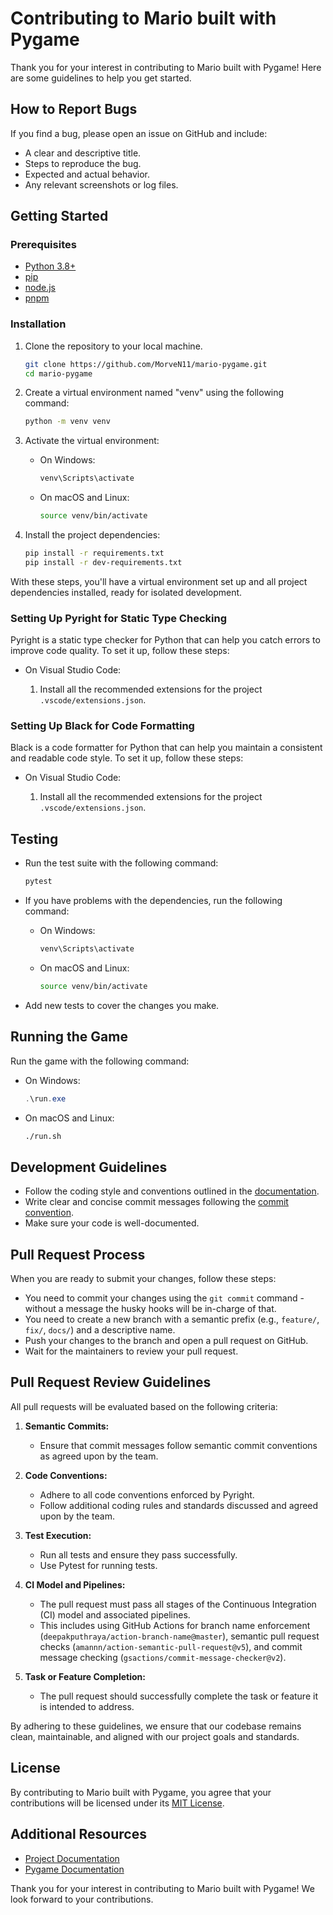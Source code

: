 # Contributing to Mario built with Pygame

Thank you for your interest in contributing to Mario built with Pygame! Here are
some guidelines to help you get started.

## How to Report Bugs

If you find a bug, please open an issue on GitHub and include:

- A clear and descriptive title.
- Steps to reproduce the bug.
- Expected and actual behavior.
- Any relevant screenshots or log files.

## Getting Started

### Prerequisites

- [Python 3.8+](https://www.python.org/downloads/)
- [pip](https://pip.pypa.io/en/stable/)
- [node.js](https://nodejs.org/en/)
- [pnpm](https://pnpm.io/)

### Installation

1. Clone the repository to your local machine.

   ```bash
   git clone https://github.com/MorveN11/mario-pygame.git
   cd mario-pygame
   ```

2. Create a virtual environment named "venv" using the following command:

   ```bash
   python -m venv venv
   ```

3. Activate the virtual environment:

   - On Windows:

     ```bash
     venv\Scripts\activate
     ```

   - On macOS and Linux:

     ```bash
     source venv/bin/activate
     ```

4. Install the project dependencies:

   ```bash
   pip install -r requirements.txt
   pip install -r dev-requirements.txt
   ```

With these steps, you'll have a virtual environment set up and all project
dependencies installed, ready for isolated development.

### Setting Up Pyright for Static Type Checking

Pyright is a static type checker for Python that can help you catch errors to
improve code quality. To set it up, follow these steps:

- On Visual Studio Code:

  1. Install all the recommended extensions for the project
     `.vscode/extensions.json`.

### Setting Up Black for Code Formatting

Black is a code formatter for Python that can help you maintain a consistent and
readable code style. To set it up, follow these steps:

- On Visual Studio Code:

  1. Install all the recommended extensions for the project
     `.vscode/extensions.json`.

## Testing

- Run the test suite with the following command:

  ```bash
  pytest
  ```

- If you have problems with the dependencies, run the following command:

  - On Windows:

    ```bash
    venv\Scripts\activate
    ```

  - On macOS and Linux:

    ```bash
    source venv/bin/activate
    ```

- Add new tests to cover the changes you make.

## Running the Game

Run the game with the following command:

- On Windows:

  ```powershell
  .\run.exe
  ```

- On macOS and Linux:

  ```bash
  ./run.sh
  ```

## Development Guidelines

- Follow the coding style and conventions outlined in the
  [documentation](docs/conventions.md).
- Write clear and concise commit messages following the
  [commit convention](docs/commit-convention.md).
- Make sure your code is well-documented.

## Pull Request Process

When you are ready to submit your changes, follow these steps:

- You need to commit your changes using the `git commit` command - without a
  message the husky hooks will be in-charge of that.
- You need to create a new branch with a semantic prefix (e.g., `feature/`,
  `fix/`, `docs/`) and a descriptive name.
- Push your changes to the branch and open a pull request on GitHub.
- Wait for the maintainers to review your pull request.

## Pull Request Review Guidelines

All pull requests will be evaluated based on the following criteria:

1. **Semantic Commits:**

   - Ensure that commit messages follow semantic commit conventions as agreed
     upon by the team.

2. **Code Conventions:**

   - Adhere to all code conventions enforced by Pyright.
   - Follow additional coding rules and standards discussed and agreed upon by
     the team.

3. **Test Execution:**

   - Run all tests and ensure they pass successfully.
   - Use Pytest for running tests.

4. **CI Model and Pipelines:**

   - The pull request must pass all stages of the Continuous Integration (CI)
     model and associated pipelines.
   - This includes using GitHub Actions for branch name enforcement
     (`deepakputhraya/action-branch-name@master`), semantic pull request checks
     (`amannn/action-semantic-pull-request@v5`), and commit message checking
     (`gsactions/commit-message-checker@v2`).

5. **Task or Feature Completion:**
   - The pull request should successfully complete the task or feature it is
     intended to address.

By adhering to these guidelines, we ensure that our codebase remains clean,
maintainable, and aligned with our project goals and standards.

## License

By contributing to Mario built with Pygame, you agree that your contributions
will be licensed under its [MIT License](LICENSE).

## Additional Resources

- [Project Documentation](https://tree.taiga.io/project/denis-gandel-puro-piton/wiki/home)
- [Pygame Documentation](https://www.pygame.org/docs/)

Thank you for your interest in contributing to Mario built with Pygame! We look
forward to your contributions.
